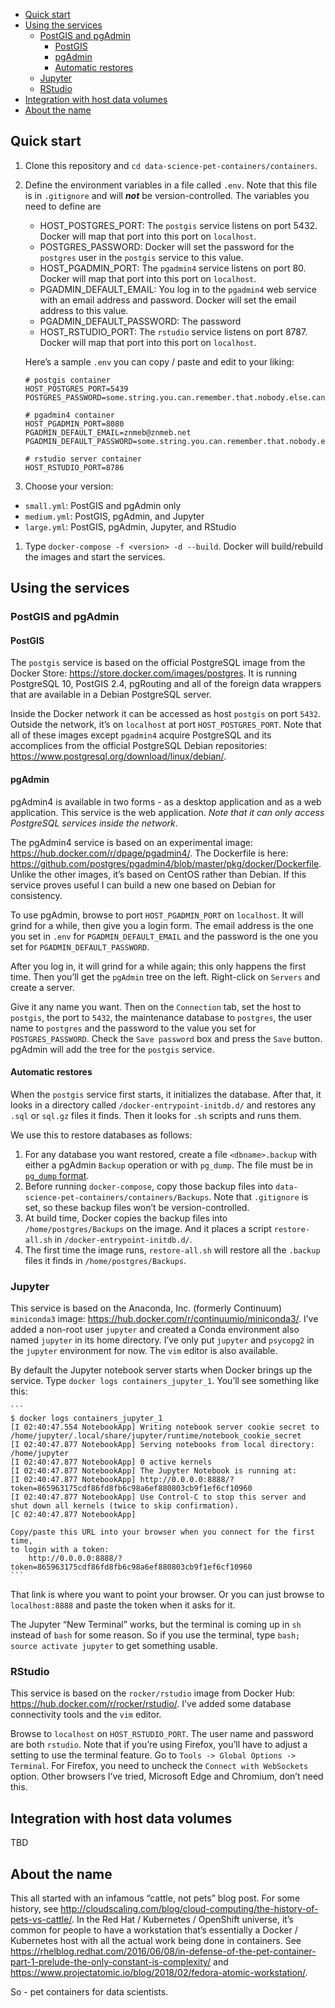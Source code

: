 -   [Quick start](#quick-start)
-   [Using the services](#using-the-services)
    -   [PostGIS and pgAdmin](#postgis-and-pgadmin)
        -   [PostGIS](#postgis)
        -   [pgAdmin](#pgadmin)
        -   [Automatic restores](#automatic-restores)
    -   [Jupyter](#jupyter)
    -   [RStudio](#rstudio)
-   [Integration with host data
    volumes](#integration-with-host-data-volumes)
-   [About the name](#about-the-name)

Quick start
-----------

1.  Clone this repository and
    `cd data-science-pet-containers/containers`.
2.  Define the environment variables in a file called `.env`. Note that
    this file is in `.gitignore` and will ***not*** be
    version-controlled. The variables you need to define are

    -   HOST\_POSTGRES\_PORT: The `postgis` service listens on
        port 5432. Docker will map that port into this port on
        `localhost`.
    -   POSTGRES\_PASSWORD: Docker will set the password for the
        `postgres` user in the `postgis` service to this value.
    -   HOST\_PGADMIN\_PORT: The `pgadmin4` service listens on port 80.
        Docker will map that port into this port on `localhost`.
    -   PGADMIN\_DEFAULT\_EMAIL: You log in to the `pgadmin4` web
        service with an email address and password. Docker will set the
        email address to this value.
    -   PGADMIN\_DEFAULT\_PASSWORD: The password
    -   HOST\_RSTUDIO\_PORT: The `rstudio` service listens on port 8787.
        Docker will map that port into this port on `localhost`.

    Here’s a sample `.env` you can copy / paste and edit to your liking:

        # postgis container
        HOST_POSTGRES_PORT=5439
        POSTGRES_PASSWORD=some.string.you.can.remember.that.nobody.else.can.guess

        # pgadmin4 container
        HOST_PGADMIN_PORT=8080
        PGADMIN_DEFAULT_EMAIL=znmeb@znmeb.net
        PGADMIN_DEFAULT_PASSWORD=some.string.you.can.remember.that.nobody.else.can.guess

        # rstudio server container
        HOST_RSTUDIO_PORT=8786

3.  Choose your version:

-   `small.yml`: PostGIS and pgAdmin only
-   `medium.yml`: PostGIS, pgAdmin, and Jupyter
-   `large.yml`: PostGIS, pgAdmin, Jupyter, and RStudio

1.  Type `docker-compose -f <version> -d --build`. Docker will
    build/rebuild the images and start the services.

Using the services
------------------

### PostGIS and pgAdmin

#### PostGIS

The `postgis` service is based on the official PostgreSQL image from the
Docker Store: <https://store.docker.com/images/postgres>. It is running
PostgreSQL 10, PostGIS 2.4, pgRouting and all of the foreign data
wrappers that are available in a Debian PostgreSQL server.

Inside the Docker network it can be accessed as host `postgis` on port
`5432`. Outside the network, it’s on `localhost` at port
`HOST_POSTGRES_PORT`. Note that all of these images except `pgadmin4`
acquire PostgreSQL and its accomplices from the official PostgreSQL
Debian repositories:
<https://www.postgresql.org/download/linux/debian/>.

#### pgAdmin

pgAdmin4 is available in two forms - as a desktop application and as a
web application. This service is the web application. *Note that it can
only access PostgreSQL services inside the network*.

The pgAdmin4 service is based on an experimental image:
<https://hub.docker.com/r/dpage/pgadmin4/>. The Dockerfile is here:
<https://github.com/postgres/pgadmin4/blob/master/pkg/docker/Dockerfile>.
Unlike the other images, it’s based on CentOS rather than Debian. If
this service proves useful I can build a new one based on Debian for
consistency.

To use pgAdmin, browse to port `HOST_PGADMIN_PORT` on `localhost`. It
will grind for a while, then give you a login form. The email address is
the one you set in `.env` for `PGADMIN_DEFAULT_EMAIL` and the password
is the one you set for `PGADMIN_DEFAULT_PASSWORD`.

After you log in, it will grind for a while again; this only happens the
first time. Then you’ll get the `pgAdmin` tree on the left. Right-click
on `Servers` and create a server.

Give it any name you want. Then on the `Connection` tab, set the host to
`postgis`, the port to `5432`, the maintenance database to `postgres`,
the user name to `postgres` and the password to the value you set for
`POSTGRES_PASSWORD`. Check the `Save password` box and press the `Save`
button. pgAdmin will add the tree for the `postgis` service.

#### Automatic restores

When the `postgis` service first starts, it initializes the database.
After that, it looks in a directory called
`/docker-entrypoint-initdb.d/` and restores any `.sql` or `sql.gz` files
it finds. Then it looks for `.sh` scripts and runs them.

We use this to restore databases as follows:

1.  For any database you want restored, create a file `<dbname>.backup`
    with either a pgAdmin `Backup` operation or with `pg_dump`. The file
    must be in [`pg_dump`
    format](https://www.postgresql.org/docs/current/static/app-pgdump.html).
2.  Before running `docker-compose`, copy those backup files into
    `data-science-pet-containers/containers/Backups`. Note that
    `.gitignore` is set, so these backup files won’t be
    version-controlled.
3.  At build time, Docker copies the backup files into
    `/home/postgres/Backups` on the image. And it places a script
    `restore-all.sh` in `/docker-entrypoint-initdb.d/`.
4.  The first time the image runs, `restore-all.sh` will restore all the
    `.backup` files it finds in `/home/postgres/Backups`.

### Jupyter

This service is based on the Anaconda, Inc. (formerly Continuum)
`miniconda3` image: <https://hub.docker.com/r/continuumio/miniconda3/>.
I’ve added a non-root user `jupyter` and created a Conda environment
also named `jupyter` in its home directory. I’ve only put `jupyter` and
`psycopg2` in the `jupyter` environment for now. The `vim` editor is
also available.

By default the Jupyter notebook server starts when Docker brings up the
service. Type `docker logs containers_jupyter_1`. You’ll see something
like this:

    ```
    $ docker logs containers_jupyter_1 
    [I 02:40:47.554 NotebookApp] Writing notebook server cookie secret to /home/jupyter/.local/share/jupyter/runtime/notebook_cookie_secret
    [I 02:40:47.877 NotebookApp] Serving notebooks from local directory: /home/jupyter
    [I 02:40:47.877 NotebookApp] 0 active kernels
    [I 02:40:47.877 NotebookApp] The Jupyter Notebook is running at:
    [I 02:40:47.877 NotebookApp] http://0.0.0.0:8888/?token=865963175cdf86fd8fb6c98a6ef880803cb9f1ef6cf10960
    [I 02:40:47.877 NotebookApp] Use Control-C to stop this server and shut down all kernels (twice to skip confirmation).
    [C 02:40:47.877 NotebookApp] 

    Copy/paste this URL into your browser when you connect for the first time,
    to login with a token:
        http://0.0.0.0:8888/?token=865963175cdf86fd8fb6c98a6ef880803cb9f1ef6cf10960
    ```

That link is where you want to point your browser. Or you can just
browse to `localhost:8888` and paste the token when it asks for it.

The Jupyter “New Terminal” works, but the terminal is coming up in `sh`
instead of `bash` for some reason. So if you use the terminal, type
`bash; source activate jupyter` to get something usable.

### RStudio

This service is based on the `rocker/rstudio` image from Docker Hub:
<https://hub.docker.com/r/rocker/rstudio/>. I’ve added some database
connectivity tools and the `vim` editor.

Browse to `localhost` on `HOST_RSTUDIO_PORT`. The user name and password
are both `rstudio`. Note that if you’re using Firefox, you’ll have to
adjust a setting to use the terminal feature. Go to
`Tools -> Global Options -> Terminal`. For Firefox, you need to uncheck
the `Connect with WebSockets` option. Other browsers I’ve tried,
Microsoft Edge and Chromium, don’t need this.

Integration with host data volumes
----------------------------------

TBD

About the name
--------------

This all started with an infamous “cattle, not pets” blog post. For some
history, see
<http://cloudscaling.com/blog/cloud-computing/the-history-of-pets-vs-cattle/>.
In the Red Hat / Kubernetes / OpenShift universe, it’s common for people
to have a workstation that’s essentially a Docker / Kubernetes host with
all the actual work being done in containers. See
<https://rhelblog.redhat.com/2016/06/08/in-defense-of-the-pet-container-part-1-prelude-the-only-constant-is-complexity/>
and
<https://www.projectatomic.io/blog/2018/02/fedora-atomic-workstation/>.

So - pet containers for data scientists.
